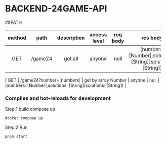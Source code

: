 # BACKEND-24GAME-API

##PATH

|        method        |           path           |     description     | access level | req body |      res body       |
| :------------------: | :----------------------: | :-----------------: | :----------: | :------: | :-----------------: |
|         GET          |         /game24          |       get all       |    anyone    |   null   | (numbers: [Number],solutions: [String])solutions: [String]) |

|         GET          | /game24?number=[numbers] | get by array Number |    anyone    |   null   | (numbers: [Number],solutions: [String])solutions: [String]) |


### Compiles and hot-reloads for development

Step:1 build compose up

```
docker compose up
```

Step:2 Run

```
pnpm start
```
